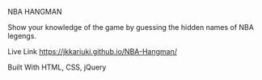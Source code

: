 NBA HANGMAN

Show your knowledge of the game by guessing the hidden names of NBA legengs. 

Live Link https://jkkariuki.github.io/NBA-Hangman/

Built With HTML, CSS, jQuery

